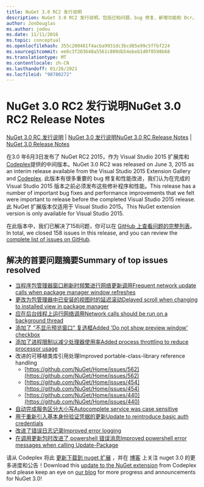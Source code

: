 ```yaml
---
title: NuGet 3.0 RC2 发行说明
description: NuGet 3.0 RC2 发行说明，包括已知问题、bug 修复、新增功能和 Dcr。
author: JonDouglas
ms.author: jodou
ms.date: 11/11/2016
ms.topic: conceptual
ms.openlocfilehash: 355c200481f4acba9931dc3bcd85e99c5ffbf224
ms.sourcegitcommit: ee6c3f203648a5561c809db54ebeb1d0f0598b68
ms.translationtype: MT
ms.contentlocale: zh-CN
ms.lasthandoff: 01/26/2021
ms.locfileid: "98780272"
---
```

# <a name="nuget-30-rc2-release-notes"></a><span data-ttu-id="4cea4-103">NuGet 3.0 RC2 发行说明</span><span class="sxs-lookup"><span data-stu-id="4cea4-103">NuGet 3.0 RC2 Release Notes</span></span>

<span data-ttu-id="4cea4-104">[NuGet 3.0 RC 发行说明](../release-notes/nuget-3.0-RC.md)  | [NuGet 3.0 发行说明](../release-notes/nuget-3.0.0.md)</span><span class="sxs-lookup"><span data-stu-id="4cea4-104">[NuGet 3.0 RC Release Notes](../release-notes/nuget-3.0-RC.md) | [NuGet 3.0 Release Notes](../release-notes/nuget-3.0.0.md)</span></span>

<span data-ttu-id="4cea4-105">在3.0 年6月3日发布了 NuGet RC2 2015，作为 Visual Studio 2015 扩展库和 [Codeplex](https://nuget.codeplex.com/releases/view/615507)提供的中间版本。</span><span class="sxs-lookup"><span data-stu-id="4cea4-105">NuGet 3.0 RC2 was released on June 3, 2015 as an interim release available from the Visual Studio 2015 Extension Gallery and [Codeplex](https://nuget.codeplex.com/releases/view/615507).</span></span> <span data-ttu-id="4cea4-106">此版本有很多重要的 bug 修复和性能改进，我们认为在完成的 Visual Studio 2015 版本之前必须发布这些修补程序和性能。</span><span class="sxs-lookup"><span data-stu-id="4cea4-106">This release has a number of important bug fixes and performance improvements that we felt were important to release before the completed Visual Studio 2015 release.</span></span> <span data-ttu-id="4cea4-107">此 NuGet 扩展版本仅适用于 Visual Studio 2015。</span><span class="sxs-lookup"><span data-stu-id="4cea4-107">This NuGet extension version is only available for Visual Studio 2015.</span></span>

<span data-ttu-id="4cea4-108">在此版本中，我们已解决了158问题，你可以在 [GitHub 上查看问题的完整列表](https://github.com/NuGet/Home/issues?utf8=%E2%9C%93&q=is%3Aclosed+milestone%3A3.0.0-RTM+sort%3Aupdated-asc+updated%3A%3C%3D2015-06-01)。</span><span class="sxs-lookup"><span data-stu-id="4cea4-108">In total, we closed 158 issues in this release, and you can review the [complete list of issues on GitHub](https://github.com/NuGet/Home/issues?utf8=%E2%9C%93&q=is%3Aclosed+milestone%3A3.0.0-RTM+sort%3Aupdated-asc+updated%3A%3C%3D2015-06-01).</span></span>

## <a name="summary-of-top-issues-resolved"></a><span data-ttu-id="4cea4-109">解决的首要问题摘要</span><span class="sxs-lookup"><span data-stu-id="4cea4-109">Summary of top issues resolved</span></span>

* [<span data-ttu-id="4cea4-110">当程序包管理器窗口刷新时频繁进行网络更新调用</span><span class="sxs-lookup"><span data-stu-id="4cea4-110">Frequent network update calls when package manager window refreshes</span></span>](https://github.com/NuGet/Home/issues/515)
* [<span data-ttu-id="4cea4-111">更改为包管理器中已安装的视图时的延迟滚动</span><span class="sxs-lookup"><span data-stu-id="4cea4-111">Delayed scroll when changing to installed view in package manager</span></span>](https://github.com/NuGet/Home/issues/519)
* [<span data-ttu-id="4cea4-112">应在后台线程上运行网络调用</span><span class="sxs-lookup"><span data-stu-id="4cea4-112">Network calls should be run on a background thread</span></span>](https://github.com/NuGet/Home/issues/516)
* [<span data-ttu-id="4cea4-113">添加了 "不显示预览窗口" 复选框</span><span class="sxs-lookup"><span data-stu-id="4cea4-113">Added 'Do not show preview window' checkbox</span></span>](https://github.com/NuGet/Home/issues/566)
* [<span data-ttu-id="4cea4-114">添加了进程限制以减少处理器使用率</span><span class="sxs-lookup"><span data-stu-id="4cea4-114">Added process throttling to reduce processor usage</span></span>](https://github.com/NuGet/Home/issues/356)
* <span data-ttu-id="4cea4-115">改进的可移植类库引用处理</span><span class="sxs-lookup"><span data-stu-id="4cea4-115">Improved portable-class-library reference handling</span></span>
    * [https://github.com/NuGet/Home/issues/562](https://github.com/NuGet/Home/issues/562)
    * [https://github.com/NuGet/Home/issues/454](https://github.com/NuGet/Home/issues/454)
    * [https://github.com/NuGet/Home/issues/440](https://github.com/NuGet/Home/issues/440)
* [<span data-ttu-id="4cea4-116">自动完成服务区分大小写</span><span class="sxs-lookup"><span data-stu-id="4cea4-116">Autocomplete service was case sensitive</span></span>](https://github.com/NuGet/Home/issues/198)
* [<span data-ttu-id="4cea4-117">用于重新引入基本身份验证凭据的更新</span><span class="sxs-lookup"><span data-stu-id="4cea4-117">Update to reintroduce basic auth credentials</span></span>](https://github.com/NuGet/Home/issues/456)
* [<span data-ttu-id="4cea4-118">改进了错误日志记录</span><span class="sxs-lookup"><span data-stu-id="4cea4-118">Improved error logging</span></span>](https://github.com/NuGet/Home/issues/407)
* [<span data-ttu-id="4cea4-119">在调用更新包时改进了 powershell 错误消息</span><span class="sxs-lookup"><span data-stu-id="4cea4-119">Improved powershell error messages when calling Update-Package</span></span>](https://github.com/NuGet/Home/issues/5)

<span data-ttu-id="4cea4-120">请从 Codeplex 将此 [更新下载到 nuget 扩展](https://nuget.codeplex.com/releases/view/615507) ，并在 [博客](http://blog.nuget.org) 上关注 nuget 3.0 的更多进度和公告！</span><span class="sxs-lookup"><span data-stu-id="4cea4-120">Download this [update to the NuGet extension](https://nuget.codeplex.com/releases/view/615507) from Codeplex and please keep an eye on [our blog](http://blog.nuget.org) for more progress and announcements for NuGet 3.0!</span></span>